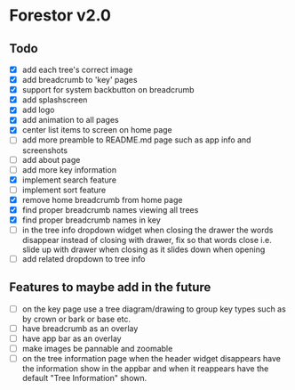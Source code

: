 # Forestor v2.0

## Todo

- [x] add each tree's correct image
- [x] add breadcrumb to 'key' pages
- [x] support for system backbutton on breadcrumb
- [x] add splashscreen
- [x] add logo
- [x] add animation to all pages
- [x] center list items to screen on home page
- [ ] add more preamble to README.md page such as app info and screenshots
- [ ] add about page
- [ ] add more key information
- [x] implement search feature
- [ ] implement sort feature
- [x] remove home breadcrumb from home page
- [x] find proper breadcrumb names viewing all trees
- [x] find proper breadcrumb names in key
- [ ] in the tree info dropdown widget when closing the drawer the words disappear instead of closing with drawer, fix so
      that words close i.e. slide up with drawer when closing as it slides down when opening
- [ ] add related dropdown to tree info

## Features to maybe add in the future

- [ ] on the key page use a tree diagram/drawing to group key types such as by crown or bark or base etc.
- [ ] have breadcrumb as an overlay
- [ ] have app bar as an overlay
- [ ] make images be pannable and zoomable
- [ ] on the tree information page when the header widget disappears have the information show in the appbar and when it reappears have the default "Tree Information" shown.
